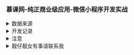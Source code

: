 ### 慕课网-纯正商业级应用-微信小程序开发实战
<details>
<summary>数据来源</summary>
  
[api接口文档](http://bl.7yue.pro/dev/index.html)

appkey：见config.js文件
</details>
<details>
<summary>开发记录</summary>

#### 组件说明
* 喜欢
  * 三个参数，点赞数(number)，只读(boolean)，喜欢(boolean)
  * 方法，处理点赞数和喜欢，并回调喜欢给父组件
* image按钮
  * button中提供slot
  * 两个参数，镂空(boolean)，open-type(String)
  * 方法，回调open-type拿到的数据，如bindgetuserinfo
* 导航条
  * 三个参数，接受三个参数，文本(String)，最新(Boolean)，最旧(Boolean)
  * 两个方法，返回左操作和右操作
  * 根据是否最新或者最旧来决定是否返回操作以及按钮的显隐
* 流行页面之电影，句子，音乐
  * 三者都共有参数两个，图片(String)，内容(String)，可用Behavior封装，音乐多了个播放路径(String)，播放名称(String)
  * 内容上音乐除了图片，内容，多了个播放按钮
  * 使用wx.getBackgroundAudioManager构建一个mplayer
  * 传入播放路径和名称用mplayer.play()来播放mplayer.pasue()来暂停
  * 维护一个data属性playing来控制播放按钮样式
  * 通过mplayer.play和mplayer.src等于当前页面歌曲src显示播放按钮,mplayer.pause显示暂停按钮
  * 通过mplayer.onPlay/onStop/onPause/onEnd来监听系统操作
* 加载点
  * css动画，原理为两个重叠的圆，动画为放大缩小无限次，只不过同样的时间另一个圆加了延迟
* 标签
  * 一个slot，接受+数字，例+20
  * 一个参数，文本(String)
  * 方法，点击返回标签文本，以便后续搜索的使用
* 遮罩层
  * 弹出框的背景
  * fixed+top0+width100+height100+opacity0.6+zindex99+background#000
* 搜索
  * 搜索框
    * auto-focus="true"自动聚焦
    * bind:confirm监听确认
  * 搜索标签
    * 热门
      * 接口数据，for遍历输出
    * 历史
      * 缓存数据，为数组，for遍历输出
      * 每搜索一次，就将结果unshift
      * 固定长度，超过就将最后一项删除，再unshift
      * 相同项用indexof判断，有则splice删除，再unshift
  * 搜索结果
    * 确认时应隐藏搜索标签，初始化搜索结果数据，显示loading，event.detail.value拿到数据
    * 点击标签时，event.detail.text拿到数据
    * 将拿到的数据保存并做为参数调用搜索接口
    * 保存搜索列表，总数，将搜索项保存到历史记录
    * 通过总数判断有无数据，无则显示无结果，隐藏loading
    * 有则遍历列表输出，隐藏loading
  * 加载更多
    * 监听页面onReachBottom，注意不是组件
    * 每次触底传递一个随机字符串，可用Math.ceil(Math.random()*35)为索引拿到以26个字母加10个数字的数组的随机字符串
    * 组件中observer监听随机字符串变化，调用loadmore方法
    * 为保证快速触底只请求一次，防止出现重复数据，我们需要在请求前加锁，请求后解锁，调用loadmore前判断是否有锁，
    锁可以通过定义一个Boolean判断
    * 请求前还需判断当然数组长度是否超过total，有则不请求
    * 而请求的开始索引注意是之前的数组长度
    * 请求后再concat之前数组拿到新数组
</details>
<details>
<summary>注意</summary>

#### 1. 组件的data与properties
属性名不能相同，否则data会被覆盖，因为小程序会将组件的data和properties会合并为同个js对象
#### 2. 不要在组件properties的observer中修改自身属性
改变自身属性会循环调用造成内存泄露
#### 3. 操作按钮点击区域过小
一是设计时可对按钮四周进行留白，二是前端加宽高，padding，以及其它css样式
#### 4. components组件有共同的属性
注册一个 behavior，接受一个 Object 类型的参数，由于behavior为多继承，所以要注意属性的相互覆盖。
#### 5.合理使用缓存
* 大部分页面资源并不需要实时更新，可以使用缓存。
* 可用固定前缀+唯一标志作为缓存Key。
* 再次请求资源时，先判断是否有对应缓存，否则再请求接口。
* 像文章图片文字可以使用缓存，而点赞数这种实时更新的就要实情况而定。
* 最后，使用缓存会产生更多的业务逻辑，仁者见仁。
#### 6.components不支持hidden？
实际组件会将hidden当成组件属性处理，所以我们需要将hidden当成属性处理，一样可以支持。
#### 7.hidden与wx:if使用场景
* 频繁切换用hidden反之用wx:if，类似于vue的v-if和v-show
* hidden不会触发组件的detached，但wxif会
#### 8.业务逻辑写在组件还是页面中
视情况而定，项目型组件可写在组件中，通用型组件写在页面中
#### 9.外部修改组件样式的方式
* 属性，当作内联style，较为麻烦
* slot，外部可设置slot样式
* hack，需要知道组件内部标签
* externalClasses，将外部样式当做属性传递，但与组件内同位置样式优先级不确定，但我们可以用!important强制提升
#### 10.wxs
* 小程序内置js，语法类似于es5
* 可用做过滤器
#### 11.setData与直接赋值的区别
* 需要与wxml交互时用this.setData({key:value})，不需要时可用this.data.key=value
#### 12.open-data的border-radius无效
* 外部加view再用border-radius和overflow:hidden
</details>

<details>
<summary>靓仔靓女有事请联系我</summary>

<weibinhong2018@163.com>
</details>
